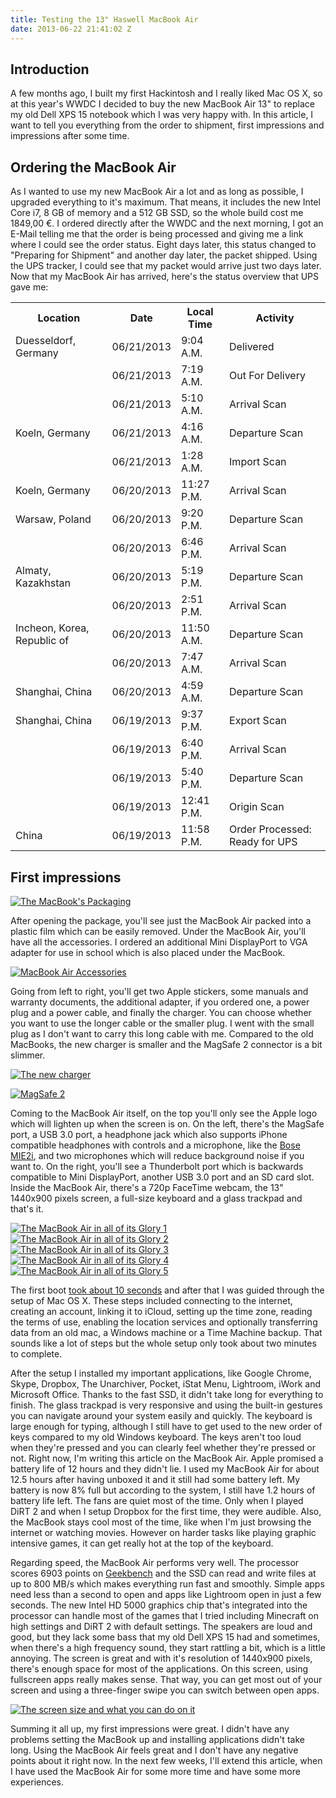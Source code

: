```yaml
---
title: Testing the 13" Haswell MacBook Air
date: 2013-06-22 21:41:02 Z
---
```


## Introduction

A few months ago, I built my first Hackintosh and I really liked Mac OS X, so at this year's WWDC I decided to buy the new MacBook Air 13" to replace my old Dell XPS 15 notebook which I was very happy with. In this article, I want to tell you everything from the order to shipment, first impressions and impressions after some time.

## Ordering the MacBook Air

As I wanted to use my new MacBook Air a lot and as long as possible, I upgraded everything to it's maximum. That means, it includes the new Intel Core i7, 8 GB of memory and a 512 GB SSD, so the whole build cost me 1849,00 €. I ordered directly after the WWDC and the next morning, I got an E-Mail telling me that the order is being processed and giving me a link where I could see the order status. Eight days later, this status changed to "Preparing for Shipment" and another day later, the packet shipped. Using the UPS tracker, I could see that my packet would arrive just two days later. Now that my MacBook Air has arrived, here's the status overview that UPS gave me:

<table border="0" cellspacing="0" cellpadding="0">

<tbody>

<tr>

<th>Location</th>

<th>Date</th>

<th>Local Time</th>

<th>Activity</th>

</tr>

<tr>

<td>Duesseldorf, Germany</td>

<td>06/21/2013</td>

<td>9:04 A.M.</td>

<td>Delivered</td>

</tr>

<tr>

<td></td>

<td>06/21/2013</td>

<td>7:19 A.M.</td>

<td>Out For Delivery</td>

</tr>

<tr>

<td></td>

<td>06/21/2013</td>

<td>5:10 A.M.</td>

<td>Arrival Scan</td>

</tr>

<tr>

<td>Koeln, Germany</td>

<td>06/21/2013</td>

<td>4:16 A.M.</td>

<td>Departure Scan</td>

</tr>

<tr>

<td></td>

<td>06/21/2013</td>

<td>1:28 A.M.</td>

<td>Import Scan</td>

</tr>

<tr>

<td>Koeln, Germany</td>

<td>06/20/2013</td>

<td>11:27 P.M.</td>

<td>Arrival Scan</td>

</tr>

<tr>

<td>Warsaw, Poland</td>

<td>06/20/2013</td>

<td>9:20 P.M.</td>

<td>Departure Scan</td>

</tr>

<tr>

<td></td>

<td>06/20/2013</td>

<td>6:46 P.M.</td>

<td>Arrival Scan</td>

</tr>

<tr>

<td>Almaty, Kazakhstan</td>

<td>06/20/2013</td>

<td>5:19 P.M.</td>

<td>Departure Scan</td>

</tr>

<tr>

<td></td>

<td>06/20/2013</td>

<td>2:51 P.M.</td>

<td>Arrival Scan</td>

</tr>

<tr>

<td>Incheon, Korea, Republic of</td>

<td>06/20/2013</td>

<td>11:50 A.M.</td>

<td>Departure Scan</td>

</tr>

<tr>

<td></td>

<td>06/20/2013</td>

<td>7:47 A.M.</td>

<td>Arrival Scan</td>

</tr>

<tr>

<td>Shanghai, China</td>

<td>06/20/2013</td>

<td>4:59 A.M.</td>

<td>Departure Scan</td>

</tr>

<tr>

<td>Shanghai, China</td>

<td>06/19/2013</td>

<td>9:37 P.M.</td>

<td>Export Scan</td>

</tr>

<tr>

<td></td>

<td>06/19/2013</td>

<td>6:40 P.M.</td>

<td>Arrival Scan</td>

</tr>

<tr>

<td></td>

<td>06/19/2013</td>

<td>5:40 P.M.</td>

<td>Departure Scan</td>

</tr>

<tr>

<td></td>

<td>06/19/2013</td>

<td>12:41 P.M.</td>

<td>Origin Scan</td>

</tr>

<tr>

<td>China</td>

<td>06/19/2013</td>

<td>11:58 P.M.</td>

<td>Order Processed: Ready for UPS</td>

</tr>

</tbody>

</table>

## First impressions

[![The MacBook's Packaging](/uploads/2013/06/MG_0664.jpg)](/uploads/2013/06/MG_0664.jpg)

After opening the package, you'll see just the MacBook Air packed into a plastic film which can be easily removed. Under the MacBook Air, you'll have all the accessories. I ordered an additional Mini DisplayPort to VGA adapter for use in school which is also placed under the MacBook.

[![MacBook Air Accessories](/uploads/2013/06/MG_0665.jpg)](/uploads/2013/06/MG_0665.jpg)

Going from left to right, you'll get two Apple stickers, some manuals and warranty documents, the additional adapter, if you ordered one, a power plug and a power cable, and finally the charger. You can choose whether you want to use the longer cable or the smaller plug. I went with the small plug as I don't want to carry this long cable with me. Compared to the old MacBooks, the new charger is smaller and the MagSafe 2 connector is a bit slimmer.

[![The new charger](/uploads/2013/06/MG_0669.jpg)](/uploads/2013/06/MG_0669.jpg)

[![MagSafe 2](/uploads/2013/06/MG_0666.jpg)](/uploads/2013/06/MG_0666.jpg)

Coming to the MacBook Air itself, on the top you'll only see the Apple logo which will lighten up when the screen is on. On the left, there's the MagSafe port, a USB 3.0 port, a headphone jack which also supports iPhone compatible headphones with controls and a microphone, like the [Bose MIE2i](/bose-mie2i-review/ "Bose MIE2i Headphones Review"), and two microphones which will reduce background noise if you want to. On the right, you'll see a Thunderbolt port which is backwards compatible to Mini DisplayPort, another USB 3.0 port and an SD card slot. Inside the MacBook Air, there's a 720p FaceTime webcam, the 13" 1440x900 pixels screen, a full-size keyboard and a glass trackpad and that's it.

[![The MacBook Air in all of its Glory 1](/uploads/2013/06/MG_0670.jpg)](/uploads/2013/06/MG_0670.jpg)
[![The MacBook Air in all of its Glory 2](/uploads/2013/06/MG_0671.jpg)](/uploads/2013/06/MG_0671.jpg)
[![The MacBook Air in all of its Glory 3](/uploads/2013/06/MG_0673.jpg)](/uploads/2013/06/MG_0673.jpg)
[![The MacBook Air in all of its Glory 4](/uploads/2013/06/MG_0674.jpg)](/uploads/2013/06/MG_0674.jpg)
[![The MacBook Air in all of its Glory 5](/uploads/2013/06/MG_0675.jpg)](/uploads/2013/06/MG_0675.jpg)

The first boot [took about 10 seconds](http://www.youtube.com/watch?v=kr9sUDJJGv0) and after that I was guided through the setup of Mac OS X. These steps included connecting to the internet, creating an account, linking it to iCloud, setting up the time zone, reading the terms of use, enabling the location services and optionally transferring data from an old mac, a Windows machine or a Time Machine backup. That sounds like a lot of steps but the whole setup only took about two minutes to complete.

After the setup I installed my important applications, like Google Chrome, Skype, Dropbox, The Unarchiver, Pocket, iStat Menu, Lightroom, iWork and Microsoft Office. Thanks to the fast SSD, it didn't take long for everything to finish. The glass trackpad is very responsive and using the built-in gestures you can navigate around your system easily and quickly. The keyboard is large enough for typing, although I still have to get used to the new order of keys compared to my old Windows keyboard. The keys aren't too loud when they're pressed and you can clearly feel whether they're pressed or not. Right now, I'm writing this article on the MacBook Air. Apple promised a battery life of 12 hours and they didn't lie. I used my MacBook Air for about 12.5 hours after having unboxed it and it still had some battery left. My battery is now 8% full but according to the system, I still have 1.2 hours of battery life left. The fans are quiet most of the time. Only when I played DiRT 2 and when I setup Dropbox for the first time, they were audible. Also, the MacBook stays cool most of the time, like when I'm just browsing the internet or watching movies. However on harder tasks like playing graphic intensive games, it can get really hot at the top of the keyboard.

Regarding speed, the MacBook Air performs very well. The processor scores 6903 points on [Geekbench](http://browser.primatelabs.com/geekbench2/2082284 "Geekbench score") and the SSD can read and write files at up to 800 MB/s which makes everything run fast and smoothly. Simple apps need less than a second to open and apps like Lightroom open in just a few seconds. The new Intel HD 5000 graphics chip that's integrated into the processor can handle most of the games that I tried including Minecraft on high settings and DiRT 2 with default settings. The speakers are loud and good, but they lack some bass that my old Dell XPS 15 had and sometimes, when there's a high frequency sound, they start rattling a bit, which is a little annoying. The screen is great and with it's resolution of 1440x900 pixels, there's enough space for most of the applications. On this screen, using fullscreen apps really makes sense. That way, you can get most out of your screen and using a three-finger swipe you can switch between open apps.

[![The screen size and what you can do on it](/uploads/2013/06/Bildschirmfoto-2013-06-22-um-23.37.48.png)](/uploads/2013/06/Bildschirmfoto-2013-06-22-um-23.37.48.png)

Summing it all up, my first impressions were great. I didn't have any problems setting the MacBook up and installing applications didn't take long. Using the MacBook Air feels great and I don't have any negative points about it right now. In the next few weeks, I'll extend this article, when I have used the MacBook Air for some more time and have some more experiences.
